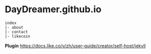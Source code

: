 # DayDreamer.github.io

```
index
|- about
|- contact
|- likecoin
```

**Plugin**
https://docs.like.co/v/zh/user-guide/creator/self-host/jekyll
